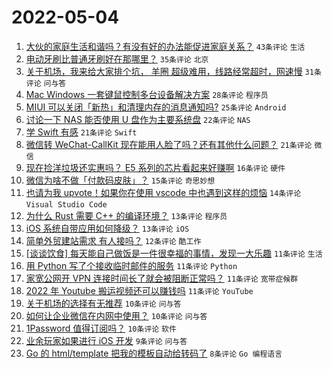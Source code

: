 # 2022-05-04

1. [大伙的家庭生活和谐吗？有没有好的办法能促进家庭关系？](https://www.v2ex.com/t/850760) `43条评论` `生活`
1. [电动牙刷比普通牙刷好在那哪里？](https://www.v2ex.com/t/850734) `35条评论` `北京`
1. [关于机场，我来给大家排个坑， 羊圈 超级难用，线路经常超时，网速慢](https://www.v2ex.com/t/850736) `31条评论` `问与答`
1. [Mac Windows 一套键鼠控制多台设备解决方案](https://www.v2ex.com/t/850750) `28条评论` `程序员`
1. [MIUI 可以关闭「新热」和清理内存的消息通知吗?](https://www.v2ex.com/t/850738) `25条评论` `Android`
1. [讨论一下 NAS 能否使用 U 盘作为主要系统盘](https://www.v2ex.com/t/850761) `22条评论` `NAS`
1. [学 Swift 有感](https://www.v2ex.com/t/850752) `21条评论` `Swift`
1. [微信转 WeChat-CallKit 现在能用人脸了吗？还有其他什么问题？](https://www.v2ex.com/t/850728) `21条评论` `微信`
1. [现在捡洋垃圾还实惠吗？ E5 系列的芯片看起来好赚啊](https://www.v2ex.com/t/850779) `16条评论` `硬件`
1. [微信为啥不做「付款码皮肤」？](https://www.v2ex.com/t/850789) `15条评论` `奇思妙想`
1. [也请为我 upvote！如果你在使用 vscode 中也遇到这样的烦恼](https://www.v2ex.com/t/850744) `14条评论` `Visual Studio Code`
1. [为什么 Rust 需要 C++ 的编译环境？](https://www.v2ex.com/t/850745) `13条评论` `程序员`
1. [iOS 系统自带应用如何降级？](https://www.v2ex.com/t/850723) `13条评论` `iOS`
1. [简单外贸建站需求 有人接吗？](https://www.v2ex.com/t/850775) `12条评论` `酷工作`
1. [[谈谈饮食] 每天能自己做饭是一件很幸福的事情，发现一大乐趣](https://www.v2ex.com/t/850797) `11条评论` `生活`
1. [用 Python 写了个接收临时邮件的服务](https://www.v2ex.com/t/850778) `11条评论` `Python`
1. [家宽公网开 VPN 连接时间长了就会被阻断正常吗？](https://www.v2ex.com/t/850770) `11条评论` `宽带症候群`
1. [2022 年 Youtube 搬运视频还可以赚钱吗](https://www.v2ex.com/t/850748) `11条评论` `YouTube`
1. [关于机场的选择有无推荐](https://www.v2ex.com/t/850793) `10条评论` `问与答`
1. [如何让企业微信在内网中使用？](https://www.v2ex.com/t/850783) `10条评论` `问与答`
1. [1Password 值得订阅吗？](https://www.v2ex.com/t/850754) `10条评论` `软件`
1. [业余玩家如果进行 iOS 开发](https://www.v2ex.com/t/850721) `9条评论` `问与答`
1. [Go 的 html/template 把我的模板自动给转码了](https://www.v2ex.com/t/850741) `8条评论` `Go 编程语言`
